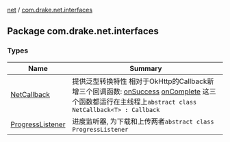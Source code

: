 [net](../index.md) / [com.drake.net.interfaces](./index.md)

## Package com.drake.net.interfaces

### Types

| Name | Summary |
|---|---|
| [NetCallback](-net-callback/index.md) | 提供泛型转换特性 相对于OkHttp的Callback新增三个回调函数: [onSuccess](-net-callback/on-error.md) [onComplete](-net-callback/on-complete.md) 这三个函数都运行在主线程上`abstract class NetCallback<T> : Callback` |
| [ProgressListener](-progress-listener/index.md) | 进度监听器, 为下载和上传两者`abstract class ProgressListener` |
